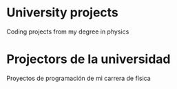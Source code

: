 # University projects
Coding projects from my degree in physics

# Projectors de la universidad
Proyectos de programación de mi carrera de física
